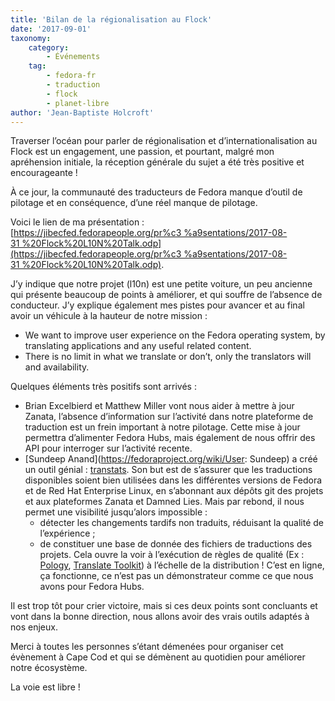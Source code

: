 ```yaml
---
title: 'Bilan de la régionalisation au Flock'
date: '2017-09-01'
taxonomy:
    category:
        - Événements
    tag:
        - fedora-fr
        - traduction
        - flock
        - planet-libre
author: 'Jean-Baptiste Holcroft'
---
```


Traverser l’océan pour parler de régionalisation et d’internationalisation au Flock est un engagement, une passion, et pourtant, malgré mon apréhension initiale, la réception générale du sujet a été très positive et encourageante !

À ce jour, la communauté des traducteurs de Fedora manque d’outil de pilotage et en conséquence, d’une réel manque de pilotage.

Voici le lien de ma présentation : [https://jibecfed.fedorapeople.org/pr%c3 %a9sentations/2017-08-31 %20Flock%20L10N%20Talk.odp](https://jibecfed.fedorapeople.org/pr%c3 %a9sentations/2017-08-31 %20Flock%20L10N%20Talk.odp).

J’y indique que notre projet (l10n) est une petite voiture, un peu ancienne qui présente beaucoup de points à améliorer, et qui souffre de l’absence de conducteur. J’y explique également mes pistes pour avancer et au final avoir un véhicule à la hauteur de notre mission :

* We want to improve user experience on the Fedora operating system, by translating applications and any useful related content.
* There is no limit in what we translate or don’t, only the translators will and availability.

Quelques éléments très positifs sont arrivés :

* Brian Excelbierd et Matthew Miller vont nous aider à mettre à jour Zanata, l’absence d’information sur l’activité dans notre plateforme de traduction est un frein important à notre pilotage. Cette mise à jour permettra d’alimenter Fedora Hubs, mais également de nous offrir des API pour interroger sur l’activité recente.
* [Sundeep Anand](https://fedoraproject.org/wiki/User: Sundeep) a créé un outil génial : [transtats](http://transtats.xyz). Son but est de s’assurer que les traductions disponibles soient bien utilisées dans les différentes versions de Fedora et de Red Hat Enterprise Linux, en s’abonnant aux dépôts git des projets et aux plateformes Zanata et Damned Lies. Mais par rebond, il nous permet une visibilité jusqu’alors impossible :
    * détecter les changements tardifs non traduits, réduisant la qualité de l’expérience ;
    * de constituer une base de donnée des fichiers de traductions des projets. Cela ouvre la voir à l’exécution de règles de qualité (Ex : [Pology](http://pology.nedohodnik.net), [Translate Toolkit](http://toolkit.translatehouse.org)) à l’échelle de la distribution ! C’est en ligne, ça fonctionne, ce n’est pas un démonstrateur comme ce que nous avons pour Fedora Hubs.

Il est trop tôt pour crier victoire, mais si ces deux points sont concluants et vont dans la bonne direction, nous allons avoir des vrais outils adaptés à nos enjeux.

Merci à toutes les personnes s’étant démenées pour organiser cet évènement à Cape Cod et qui se démènent au quotidien pour améliorer notre écosystème.

La voie est libre !
